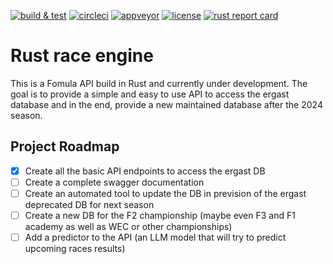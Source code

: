 [![build & test](https://github.com/thibault-cne/rust-race-engine/actions/workflows/rust.yml/badge.svg)](https://github.com/thibault-cne/rust-race-engine/actions/workflows/rust.yml)
[![circleci](https://img.shields.io/circleci/build/gh/thibault-cne/rust-race-engine?logo=circleci&logoColor=white&label=circleci)](https://circleci.com/gh/thibault-cne/rust-race-engine)
[![appveyor](https://img.shields.io/appveyor/build/thibault-cne/rust-race-engine?logo=appveyor&logoColor=white&label=appveyor)](https://ci.appveyor.com/project/thibault-cne/rust-race-engine)
[![license](https://img.shields.io/github/license/thibault-cne/rust-race-engine)](https://www.gnu.org/licenses/gpl-3.0.en.html)
[![rust report card](https://rust-reportcard.xuri.me/badge/github.com/thibault-cne/rust-race-engine)](https://rust-reportcard.xuri.me/report/github.com/thibault-cne/rust-race-engine)

# Rust race engine

This is a Fomula API build in Rust and currently under development. The goal is to provide a simple and easy to use API to access the ergast database and in the end, provide a new maintained database after the 2024 season.

## Project Roadmap

- [x] Create all the basic API endpoints to access the ergast DB
- [ ] Create a complete swagger documentation
- [ ] Create an automated tool to update the DB in prevision of the ergast deprecated DB for next season
- [ ] Create a new DB for the F2 championship (maybe even F3 and F1 academy as well as WEC or other championships)
- [ ] Add a predictor to the API (an LLM model that will try to predict upcoming races results)
